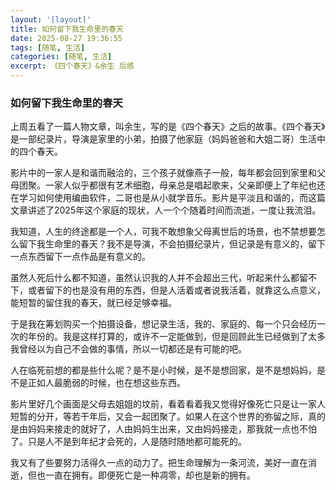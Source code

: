 ```yaml
---
layout: '[layout]'
title: 如何留下我生命里的春天
date: 2025-08-27 19:36:55
tags: [随笔, 生活]
categories: [随笔, 生活]
excerpt: 《四个春天》&余生 后感
---
```

### 如何留下我生命里的春天
上周五看了一篇人物文章，叫余生，写的是《四个春天》之后的故事。《四个春天》是一部纪录片，导演是家里的小弟，拍摄了他家庭（妈妈爸爸和大姐二哥）生活中的四个春天。

影片中的一家人是和谐而融洽的，三个孩子就像燕子一般，每年都会回到家里和父母团聚。一家人似乎都很有艺术细胞，母亲总是唱起歌来，父亲即便上了年纪也还在学习如何使用编曲软件，二哥也是从小就学音乐。影片是平淡且和谐的，而这篇文章讲述了2025年这个家庭的现状，人一个个随着时间而流逝，一度让我流泪。

我知道，人生的终途都是一个人，可我不敢想象父母离世后的场景，也不禁想要怎么留下我生命里的春天？我不是导演，不会拍摄纪录片，但记录是有意义的，留下一点东西留下一点作品是有意义的。

虽然人死后什么都不知道，虽然认识我的人并不会超出三代，听起来什么都留不下，或者留下的也是没有用的东西，但是人活着或者说我活着，就靠这么点意义，能短暂的留住我的春天，就已经足够幸福。

于是我在筹划购买一个拍摄设备，想记录生活，我的、家庭的、每一个只会经历一次的年份的。我是这样打算的，或许不一定能做到，但是回顾此生已经做到了太多我曾经以为自己不会做的事情，所以一切都还是有可能的吧。

人在临死前想的都是些什么呢？是不是小时候，是不是想回家，是不是想妈妈，是不是正如人最脆弱的时候，也在想这些东西。

影片里好几个画面是父母去姐姐的坟前，看着看着我又觉得好像死亡只是让一家人短暂的分开，等若干年后，又会一起团聚了。如果人在这个世界的弥留之际，真的是由妈妈来接走的就好了，人由妈妈生出来，又由妈妈接走，那我就一点也不怕了。只是人不是到年纪才会死的，人是随时随地都可能死的。

我又有了些要努力活得久一点的动力了。把生命理解为一条河流，美好一直在消逝，但也一直在拥有。即便死亡是一种凋零，却也是新的拥有。
